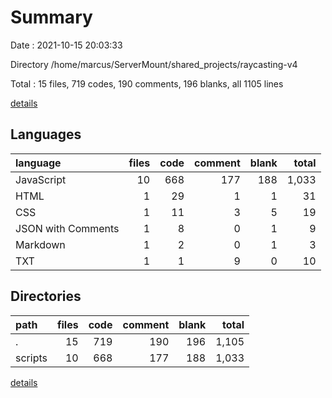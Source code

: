 # Summary

Date : 2021-10-15 20:03:33

Directory /home/marcus/ServerMount/shared_projects/raycasting-v4

Total : 15 files,  719 codes, 190 comments, 196 blanks, all 1105 lines

[details](details.md)

## Languages
| language | files | code | comment | blank | total |
| :--- | ---: | ---: | ---: | ---: | ---: |
| JavaScript | 10 | 668 | 177 | 188 | 1,033 |
| HTML | 1 | 29 | 1 | 1 | 31 |
| CSS | 1 | 11 | 3 | 5 | 19 |
| JSON with Comments | 1 | 8 | 0 | 1 | 9 |
| Markdown | 1 | 2 | 0 | 1 | 3 |
| TXT | 1 | 1 | 9 | 0 | 10 |

## Directories
| path | files | code | comment | blank | total |
| :--- | ---: | ---: | ---: | ---: | ---: |
| . | 15 | 719 | 190 | 196 | 1,105 |
| scripts | 10 | 668 | 177 | 188 | 1,033 |

[details](details.md)